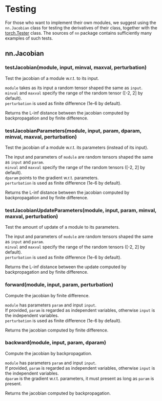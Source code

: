 # Testing #
For those who want to implement their own modules, we suggest using
the `nn.Jacobian` class for testing the derivatives of their class,
together with the [torch.Tester](t7tester.md) class. The sources
of `nn` package contains sufficiently many examples of such tests.


## nn.Jacobian ##


<a name="nn.Jacobian.testJacobian"></a>
### testJacobian(module, input, minval, maxval, perturbation) ###

Test the jacobian of a module w.r.t. to its input. 

`module` takes as its input a random tensor shaped the same as `input`.  
`minval` and `maxval` specify the range of the random tensor ([-2, 2] by default).  
`perturbation` is used as finite difference (1e-6 by default).

Returns the L-inf distance between the jacobian computed by backpropagation and by finite difference.


<a name="nn.Jacobian.testJacobianParameters"></a>
### testJacobianParameters(module, input, param, dparam, minval, maxval, perturbation) ###

Test the jacobian of a module w.r.t. its parameters (instead of its input).

The input and parameters of `module` are random tensors shaped the same as `input` and `param`.  
`minval` and `maxval` specify the range of the random tensors ([-2, 2] by default).  
`dparam` points to the gradient w.r.t. parameters.  
`perturbation` is used as finite difference (1e-6 by default).

Returns the L-inf distance between the jacobian computed by backpropagation and by finite difference.


<a name="nn.Jacobian.testJacobianUpdateParameters"></a>
### testJacobianUpdateParameters(module, input, param, minval, maxval, perturbation) ###

Test the amount of update of a module to its parameters.

The input and parameters of `module` are random tensors shaped the same as `input` and `param`.  
`minval` and `maxval` specify the range of the random tensors ([-2, 2] by default).  
`perturbation` is used as finite difference (1e-6 by default).

Returns the L-inf distance between the update computed by backpropagation and by finite difference.


<a name="nn.Jacobian.forward"></a>
### forward(module, input, param, perturbation) ###

Compute the jacobian by finite difference.

`module` has parameters `param` and input `input`.  
If provided, `param` is regarded as independent variables, otherwise `input` is the independent variables.  
`perturbation` is used as finite difference (1e-6 by default).

Returns the jacobian computed by finite difference.


<a name="nn.Jacobian.backward"></a>
### backward(module, input, param, dparam) ###

Compute the jacobian by backpropagation.

`module` has parameters `param` and input `input`.  
If provided, `param` is regarded as independent variables, otherwise `input` is the independent variables.  
`dparam` is the gradient w.r.t. parameters, it must present as long as `param` is present.  

Returns the jacobian computed by backpropagation.

